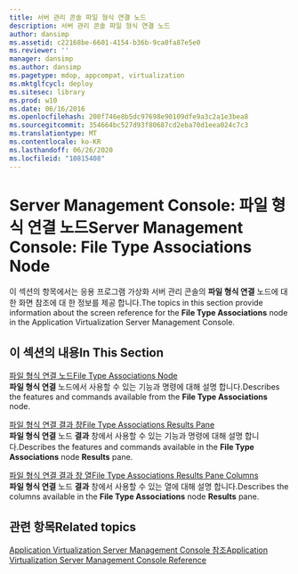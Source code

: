 ```yaml
---
title: 서버 관리 콘솔 파일 형식 연결 노드
description: 서버 관리 콘솔 파일 형식 연결 노드
author: dansimp
ms.assetid: c22168be-6601-4154-b36b-9ca0fa87e5e0
ms.reviewer: ''
manager: dansimp
ms.author: dansimp
ms.pagetype: mdop, appcompat, virtualization
ms.mktglfcycl: deploy
ms.sitesec: library
ms.prod: w10
ms.date: 06/16/2016
ms.openlocfilehash: 200f746e8b5dc97698e90109dfe9a3c2a1e3bea8
ms.sourcegitcommit: 354664bc527d93f80687cd2eba70d1eea024c7c3
ms.translationtype: MT
ms.contentlocale: ko-KR
ms.lasthandoff: 06/26/2020
ms.locfileid: "10815408"
---
```

# <span data-ttu-id="159c4-103">Server Management Console: 파일 형식 연결 노드</span><span class="sxs-lookup"><span data-stu-id="159c4-103">Server Management Console: File Type Associations Node</span></span>


<span data-ttu-id="159c4-104">이 섹션의 항목에서는 응용 프로그램 가상화 서버 관리 콘솔의 **파일 형식 연결** 노드에 대 한 화면 참조에 대 한 정보를 제공 합니다.</span><span class="sxs-lookup"><span data-stu-id="159c4-104">The topics in this section provide information about the screen reference for the **File Type Associations** node in the Application Virtualization Server Management Console.</span></span>

## <span data-ttu-id="159c4-105">이 섹션의 내용</span><span class="sxs-lookup"><span data-stu-id="159c4-105">In This Section</span></span>


<a href="" id="file-type-associations-node"></a>[<span data-ttu-id="159c4-106">파일 형식 연결 노드</span><span class="sxs-lookup"><span data-stu-id="159c4-106">File Type Associations Node</span></span>](file-type-associations-node.md)  
<span data-ttu-id="159c4-107">**파일 형식 연결** 노드에서 사용할 수 있는 기능과 명령에 대해 설명 합니다.</span><span class="sxs-lookup"><span data-stu-id="159c4-107">Describes the features and commands available from the **File Type Associations** node.</span></span>

<a href="" id="file-type-associations-results-pane"></a>[<span data-ttu-id="159c4-108">파일 형식 연결 결과 창</span><span class="sxs-lookup"><span data-stu-id="159c4-108">File Type Associations Results Pane</span></span>](file-type-associations-results-pane.md)  
<span data-ttu-id="159c4-109">**파일 형식 연결** 노드 **결과** 창에서 사용할 수 있는 기능과 명령에 대해 설명 합니다.</span><span class="sxs-lookup"><span data-stu-id="159c4-109">Describes the features and commands available in the **File Type Associations** node **Results** pane.</span></span>

<a href="" id="file-type-associations-results-pane-columns"></a>[<span data-ttu-id="159c4-110">파일 형식 연결 결과 창 열</span><span class="sxs-lookup"><span data-stu-id="159c4-110">File Type Associations Results Pane Columns</span></span>](file-type-associations-results-pane-columns.md)  
<span data-ttu-id="159c4-111">**파일 형식 연결** 노드 **결과** 창에서 사용할 수 있는 열에 대해 설명 합니다.</span><span class="sxs-lookup"><span data-stu-id="159c4-111">Describes the columns available in the **File Type Associations** node **Results** pane.</span></span>

## <span data-ttu-id="159c4-112">관련 항목</span><span class="sxs-lookup"><span data-stu-id="159c4-112">Related topics</span></span>


[<span data-ttu-id="159c4-113">Application Virtualization Server Management Console 참조</span><span class="sxs-lookup"><span data-stu-id="159c4-113">Application Virtualization Server Management Console Reference</span></span>](application-virtualization-server-management-console-reference.md)

 

 





